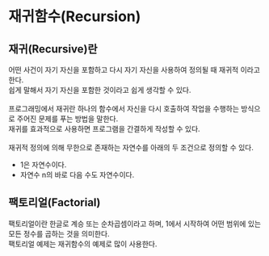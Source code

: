 # 재귀함수(Recursion)

## 재귀(Recursive)란
어떤 사건이 자기 자신을 포함하고 다시 자기 자신을 사용하여 정의될 때 재귀적 이라고 한다.
<br>
쉽게 말해서 자기 자신을 포함한 것이라고 쉽게 생각할 수 있다.
<br>
<br>
프로그래밍에서 재귀란 하나의 함수에서 자신을 다시 호출하여 작업을 수행하는 방식으로 주어진 문제를 푸는 방법을 말한다.
<br>
재귀를 효과적으로 사용하면 프로그램을 간결하게 작성할 수 있다.
<br>
<br>
재귀적 정의에 의해 무한으로 존재하는 자연수를 아래의 두 조건으로 정의할 수 있다.
<ul>
  <li>1은 자연수이다.</li>
  <li>자연수 n의 바로 다음 수도 자연수이다.</li>
</ul>

## 팩토리얼(Factorial)
팩토리얼이란 한글로 계승 또는 순차곱셈이라고 하며, 1에서 시작하여 어떤 범위에 있는 모든 정수를 곱하는 것을 의미한다.
<br>
팩토리얼 예제는 재귀함수의 예제로 많이 사용한다.
<pre>

</pre>
